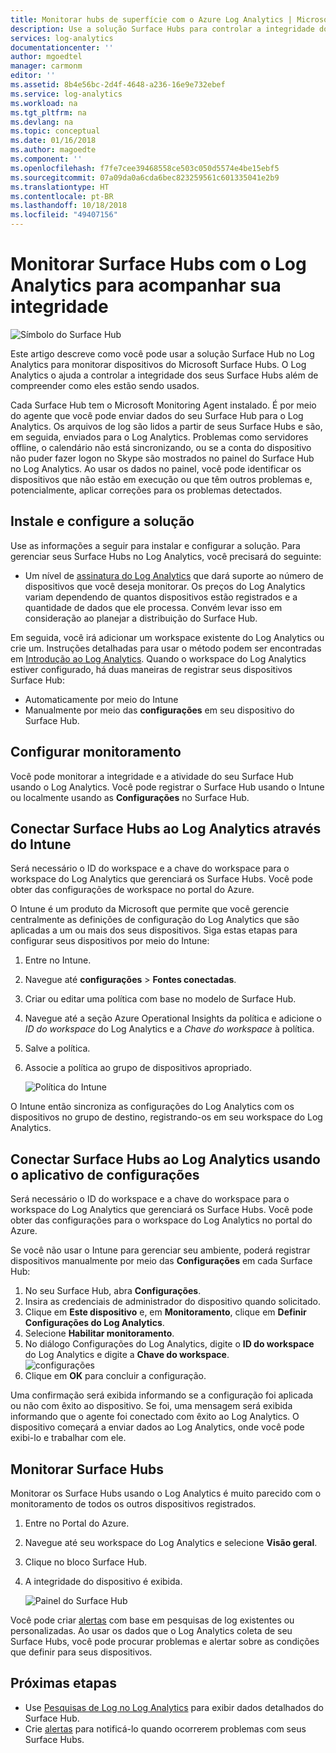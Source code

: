 ```yaml
---
title: Monitorar hubs de superfície com o Azure Log Analytics | Microsoft Docs
description: Use a solução Surface Hubs para controlar a integridade dos seus Hubs de superfície e compreender como eles estão sendo usados.
services: log-analytics
documentationcenter: ''
author: mgoedtel
manager: carmonm
editor: ''
ms.assetid: 8b4e56bc-2d4f-4648-a236-16e9e732ebef
ms.service: log-analytics
ms.workload: na
ms.tgt_pltfrm: na
ms.devlang: na
ms.topic: conceptual
ms.date: 01/16/2018
ms.author: magoedte
ms.component: ''
ms.openlocfilehash: f7fe7cee39468558ce503c050d5574e4be15ebf5
ms.sourcegitcommit: 07a09da0a6cda6bec823259561c601335041e2b9
ms.translationtype: HT
ms.contentlocale: pt-BR
ms.lasthandoff: 10/18/2018
ms.locfileid: "49407156"
---
```

# <a name="monitor-surface-hubs-with-log-analytics-to-track-their-health"></a>Monitorar Surface Hubs com o Log Analytics para acompanhar sua integridade

![Símbolo do Surface Hub](./media/log-analytics-surface-hubs/surface-hub-symbol.png)

Este artigo descreve como você pode usar a solução Surface Hub no Log Analytics para monitorar dispositivos do Microsoft Surface Hubs. O Log Analytics o ajuda a controlar a integridade dos seus Surface Hubs além de compreender como eles estão sendo usados.

Cada Surface Hub tem o Microsoft Monitoring Agent instalado. É por meio do agente que você pode enviar dados do seu Surface Hub para o Log Analytics. Os arquivos de log são lidos a partir de seus Surface Hubs e são, em seguida, enviados para o Log Analytics. Problemas como servidores offline, o calendário não está sincronizando, ou se a conta do dispositivo não puder fazer logon no Skype são mostrados no painel do Surface Hub no Log Analytics. Ao usar os dados no painel, você pode identificar os dispositivos que não estão em execução ou que têm outros problemas e, potencialmente, aplicar correções para os problemas detectados.

## <a name="install-and-configure-the-solution"></a>Instale e configure a solução
Use as informações a seguir para instalar e configurar a solução. Para gerenciar seus Surface Hubs no Log Analytics, você precisará do seguinte:

* Um nível de [assinatura do Log Analytics](https://azure.microsoft.com/pricing/details/log-analytics/) que dará suporte ao número de dispositivos que você deseja monitorar. Os preços do Log Analytics variam dependendo de quantos dispositivos estão registrados e a quantidade de dados que ele processa. Convém levar isso em consideração ao planejar a distribuição do Surface Hub.

Em seguida, você irá adicionar um workspace existente do Log Analytics ou crie um. Instruções detalhadas para usar o método podem ser encontradas em [Introdução ao Log Analytics](log-analytics-get-started.md). Quando o workspace do Log Analytics estiver configurado, há duas maneiras de registrar seus dispositivos Surface Hub:

* Automaticamente por meio do Intune
* Manualmente por meio das **configurações** em seu dispositivo do Surface Hub.

## <a name="set-up-monitoring"></a>Configurar monitoramento
Você pode monitorar a integridade e a atividade do seu Surface Hub usando o Log Analytics. Você pode registrar o Surface Hub usando o Intune ou localmente usando as **Configurações** no Surface Hub.

## <a name="connect-surface-hubs-to-log-analytics-through-intune"></a>Conectar Surface Hubs ao Log Analytics através do Intune
Será necessário o ID do workspace e a chave do workspace para o workspace do Log Analytics que gerenciará os Surface Hubs. Você pode obter das configurações de workspace no portal do Azure.

O Intune é um produto da Microsoft que permite que você gerencie centralmente as definições de configuração do Log Analytics que são aplicadas a um ou mais dos seus dispositivos. Siga estas etapas para configurar seus dispositivos por meio do Intune:

1. Entre no Intune.
2. Navegue até **configurações** > **Fontes conectadas**.
3. Criar ou editar uma política com base no modelo de Surface Hub.
4. Navegue até a seção Azure Operational Insights da política e adicione o *ID do workspace* do Log Analytics e a *Chave do workspace* à política.
5. Salve a política.
6. Associe a política ao grupo de dispositivos apropriado.

   ![Política do Intune](./media/log-analytics-surface-hubs/intune.png)

O Intune então sincroniza as configurações do Log Analytics com os dispositivos no grupo de destino, registrando-os em seu workspace do Log Analytics.

## <a name="connect-surface-hubs-to-log-analytics-using-the-settings-app"></a>Conectar Surface Hubs ao Log Analytics usando o aplicativo de configurações
Será necessário o ID do workspace e a chave do workspace para o workspace do Log Analytics que gerenciará os Surface Hubs. Você pode obter das configurações para o workspace do Log Analytics no portal do Azure.

Se você não usar o Intune para gerenciar seu ambiente, poderá registrar dispositivos manualmente por meio das **Configurações** em cada Surface Hub:

1. No seu Surface Hub, abra **Configurações**.
2. Insira as credenciais de administrador do dispositivo quando solicitado.
3. Clique em **Este dispositivo** e, em **Monitoramento**, clique em **Definir Configurações do Log Analytics**.
4. Selecione **Habilitar monitoramento**.
5. No diálogo Configurações do Log Analytics, digite o **ID do workspace** do Log Analytics e digite a **Chave do workspace**.  
   ![configurações](./media/log-analytics-surface-hubs/settings.png)
6. Clique em **OK** para concluir a configuração.

Uma confirmação será exibida informando se a configuração foi aplicada ou não com êxito ao dispositivo. Se foi, uma mensagem será exibida informando que o agente foi conectado com êxito ao Log Analytics. O dispositivo começará a enviar dados ao Log Analytics, onde você pode exibi-lo e trabalhar com ele.

## <a name="monitor-surface-hubs"></a>Monitorar Surface Hubs
Monitorar os Surface Hubs usando o Log Analytics é muito parecido com o monitoramento de todos os outros dispositivos registrados.

1. Entre no Portal do Azure.
2. Navegue até seu workspace do Log Analytics e selecione **Visão geral**.
2. Clique no bloco Surface Hub.
3. A integridade do dispositivo é exibida.

   ![Painel do Surface Hub](./media/log-analytics-surface-hubs/surface-hub-dashboard.png)

Você pode criar [alertas](log-analytics-alerts.md) com base em pesquisas de log existentes ou personalizadas. Ao usar os dados que o Log Analytics coleta de seu Surface Hubs, você pode procurar problemas e alertar sobre as condições que definir para seus dispositivos.

## <a name="next-steps"></a>Próximas etapas
* Use [Pesquisas de Log no Log Analytics](log-analytics-log-searches.md) para exibir dados detalhados do Surface Hub.
* Crie [alertas](log-analytics-alerts.md) para notificá-lo quando ocorrerem problemas com seus Surface Hubs.
